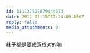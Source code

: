 ```yaml
---
id: 111137527879444373
date: 2011-01-15T17:24:00.000Z
reply: false
media_attachments: 0
---
```


袜子都是要成双成对的嘛 ​​​​

